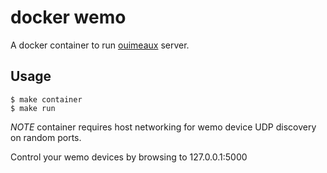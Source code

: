 docker wemo
===

A docker container to run [ouimeaux](https://github.com/iancmcc/ouimeaux) server.

Usage
---

	$ make container
	$ make run

*NOTE* container requires host networking for wemo device UDP discovery on random ports.

Control your wemo devices by browsing to 127.0.0.1:5000
